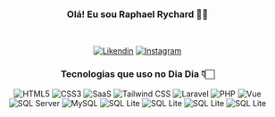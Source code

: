 <div align=center>

<section align=center>

### Olá! Eu sou Raphael Rychard 👋🏻
</section>

	
<section style="display: inline_block" align=center><br>
		
[![Likendin](https://img.shields.io/badge/LinkedIn-0077B5?style=for-the-badge&logo=linkedin&logoColor=white)](https://www.linkedin.com/in/raphaelrychard)
[![Instagram](https://img.shields.io/badge/Instagram-E4405F?style=for-the-badge&logo=instagram&logoColor=white)](https://www.instagram.com/raphrych/)
	

</section>

<div style="display: inline_block" align="center">
	
### Tecnologias que uso no Dia Dia 👇🏻
<img src="https://img.shields.io/badge/HTML5-E34F26?style=for-the-badge&logo=html5&logoColor=white" alt="HTML5">
<img src="https://img.shields.io/badge/CSS3-1572B6?style=for-the-badge&logo=css3&logoColor=white" alt="CSS3">
<img src="https://img.shields.io/badge/Sass-CC6699?style=for-the-badge&logo=sass&logoColor=white" alt="SaaS"> 
<img src="https://img.shields.io/badge/Tailwind_CSS-38B2AC?style=for-the-badge&logo=tailwind-css&logoColor=white" alt="Tailwind CSS"> 

<img src="https://img.shields.io/badge/Laravel-FF2D20?style=for-the-badge&logo=laravel&logoColor=white" alt="Laravel"> 
<img src="https://img.shields.io/badge/PHP-777BB4?style=for-the-badge&logo=php&logoColor=white" alt="PHP"> 
<img src="https://img.shields.io/badge/Vue.js-35495E?style=for-the-badge&logo=vue.js&logoColor=4FC08D" alt="Vue"> 

<img src="https://img.shields.io/badge/Microsoft%20SQL%20Server-CC2927?style=for-the-badge&logo=microsoft%20sql%20server&logoColor=white" alt="SQL Server"> 
<img src="https://img.shields.io/badge/MySQL-005C84?style=for-the-badge&logo=mysql&logoColor=white" alt="MySQL"> 
<img src="https://img.shields.io/badge/SQLite-07405E?style=for-the-badge&logo=sqlite&logoColor=white" alt="SQL Lite"> 

<img src="https://img.shields.io/badge/Google_Cloud-4285F4?style=for-the-badge&logo=google-cloud&logoColor=white" alt="SQL Lite"> 
<img src="https://img.shields.io/badge/Microsoft_Azure-0089D6?style=for-the-badge&logo=microsoft-azure&logoColor=white" alt="SQL Lite"> 
<img src="https://img.shields.io/badge/Amazon_AWS-232F3E?style=for-the-badge&logo=amazon-aws&logoColor=white" alt="SQL Lite"> 
</div>

  
	
</div>
